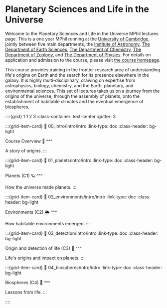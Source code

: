 # Planetary Sciences and Life in the Universe

Welcome to the Planetary Sciences and Life in the Universe MPhil lectures page.  This is a one year MPhil running at the [University of Cambridge](https://www.cam.ac.uk), jointly between five main departments, the [Institute of Astronomy](https://www.ast.cam.ac.uk), [The Department of Earth Sciences](https://www.esc.cam.ac.uk), [The Department of Chemistry](https://www.ch.cam.ac.uk), [The Department of Zoology](https://www.zoo.cam.ac.uk), and [The Department of Physics](https://www.phy.cam.ac.uk).  For details on application and admission to the course, please visit [the course homepage](https://www.pslu.masters.cam.ac.uk).

This course provides training in the frontier research area of understanding life's origins on Earth and the search for its presence elsewhere in the galaxy.  It is highly multi-disciplinary, drawing on expertise from astrophysics, biology, chemistry, and the Earth, planetary, and environmental sciences.  This set of lectures takes us on a journey from the origins of the universe, through the assembly of planets, onto the establishment of habitable climates and the eventual emergence of biospheres.  

::::{grid} 1 1 2 3
:class-container: text-center
:gutter: 3

:::{grid-item-card}
:link: 00_intro/intro/intro
:link-type: doc
:class-header: bg-light

Course Overview 🧭
^^^

A story of origins.
:::

:::{grid-item-card}
:link: 01_planets/intro/intro
:link-type: doc
:class-header: bg-light

Planets (C1) 🪐
^^^

How the universe made planets.
:::

:::{grid-item-card}
:link: 02_environments/intro/intro
:link-type: doc
:class-header: bg-light

Environments (C2) 🌦
^^^

How habitable environments emerged.
:::

:::{grid-item-card}
:link: 03_detection/intro/intro
:link-type: doc
:class-header: bg-light

Origin and detection of life (C3) 🧬
^^^

Life's origins and impact on planets.
:::

:::{grid-item-card}
:link: 04_biospheres/intro/intro
:link-type: doc
:class-header: bg-light

Biospheres (C4) 🦕
^^^

Lessons from life.
:::

::::